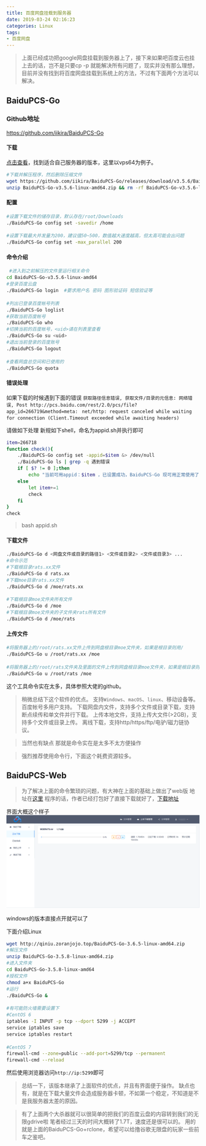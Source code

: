 ```yaml
---
title: 百度网盘挂载到服务器
date: 2019-03-24 02:16:23
categories: Linux
tags: 
- 百度网盘
---
```


>上面已经成功把google网盘挂载到服务器上了，接下来如果吧百度云也挂上去的话，岂不是只要cp  -p 就能解决所有问题了，现实并没有那么理想，目前并没有找到将百度网盘挂载到系统上的方法，不过有下面两个方法可以解决。

<!--more-->

## BaiduPCS-Go

### Github地址 
<https://github.com/iikira/BaiduPCS-Go>

#### 下载
[点击查看](https://github.com/iikira/BaiduPCS-Go/releases)，找到适合自己服务器的版本，这里以vps64为例子。

```bash
#下载并解压程序，然后删除压缩文件
wget https://github.com/iikira/BaiduPCS-Go/releases/download/v3.5.6/BaiduPCS-Go-v3.5.6-linux-amd64.zip
unzip BaiduPCS-Go-v3.5.6-linux-amd64.zip && rm -rf BaiduPCS-Go-v3.5.6-linux-amd64.zip
```
#### 配置
```bash
#设置下载文件的储存目录，默认存在/root/Downloads
./BaiduPCS-Go config set -savedir /home

#设置下载最大并发量为200，建议值50~500，数值越大速度越高，但太高可能会出问题
./BaiduPCS-Go config set -max_parallel 200
```
#### 命令介绍
```bash
 #进入到之前解压的文件里运行相关命令
cd BaiduPCS-Go-v3.5.6-linux-amd64
#登录百度云盘
./BaiduPCS-Go login  #要求用户名 密码 图形验证码 短信验证等

#列出已登录百度帐号列表
./BaiduPCS-Go loglist
#获取当前百度帐号
./BaiduPCS-Go who
#切换当前的百度帐号，<uid>请在列表里查看
./BaiduPCS-Go su <uid>
#退出当前登录的百度账号
./BaiduPCS-Go logout

#查看网盘总空间和已使用的
./BaiduPCS-Go quota
```
#### 错误处理
如果下载的时候遇到下面的错误
`获取路径信息错误, 获取文件/目录的元信息: 网络错误, Post http://pcs.baidu.com/rest/2.0/pcs/file?app_id=266719&method=meta: `
`net/http: request canceled while waiting for connection (Client.Timeout exceeded while awaiting headers)`


请做如下处理
新规如下shell，命名为appid.sh并执行即可
```bash
item=266718
function check(){
    ./BaiduPCS-Go config set -appid=$item &> /dev/null
    ./BaiduPCS-Go ls | grep -q 遇到错误
    if [ $? != 0 ];then
        echo "当前可用appid：$item ，已设置成功，BaiduPCS-Go 现可用正常使用了！"
    else
        let item+=1
        check
    fi
}
check
```
>bash appid.sh


#### 下载文件
```bash
./BaiduPCS-Go d <网盘文件或目录的路径1> <文件或目录2> <文件或目录3> ...
#命令示范
#下载根目录rats.xx文件
./BaiduPCS-Go d rats.xx
#下载moe目录rats.xx文件
./BaiduPCS-Go d /moe/rats.xx

#下载根目录moe文件夹所有文件
./BaiduPCS-Go d /moe
#下载根目录moe文件夹的子文件夹rats所有文件
./BaiduPCS-Go d /moe/rats
```

#### 上传文件
```bash
#将服务器上的/root/rats.xx文件上传到网盘根目录moe文件夹，如果是根目录则用/
./BaiduPCS-Go u /root/rats.xx /moe

#将服务器上的/root/rats文件夹及里面的文件上传到网盘根目录moe文件夹，如果是根目录则用/
./BaiduPCS-Go u /root/rats /moe
```
这个工具命令实在太多，具体参照大佬的github。

>稍微总结下这个软件的优点。
支持`Windows`、`macOS`、`linux`、移动设备等。
百度帐号多用户支持。
下载网盘内文件，支持多个文件或目录下载，支持断点续传和单文件并行下载。
上传本地文件，支持上传大文件(>2GB)，支持多个文件或目录上传。
离线下载，支持http/https/ftp/电驴/磁力链协议。

>当然也有缺点
那就是命令实在是太多不太方便操作

>强烈推荐使用命令行，下面这个耗费资源较多。


## BaiduPCS-Web
>为了解决上面的命令繁琐的问题，有大神在上面的基础上做出了web版
地址在[这里](https://github.com/liuzhuoling2011/baidupcs-web)
程序的话，作者已经打包好了直接下载就好了，[下载地址](https://github.com/liuzhuoling2011/baidupcs-web/releases)

界面大概这个样子
![BaiduPCS](百度网盘挂载到服务器/BaiduPCS-Web.png)

windows的版本直接点开就可以了

下面介绍Linux
```bash
wget http://qiniu.zoranjojo.top/BaiduPCS-Go-3.6.5-linux-amd64.zip
#解压文件
unzip BaiduPCS-Go-3.5.8-linux-amd64.zip
#进入文件夹
cd BaiduPCS-Go-3.5.8-linux-amd64
#授权文件
chmod a+x BaiduPCS-Go
#运行
./BaiduPCS-Go &

#有可能防火墙需要设置下
#CentOS 6
iptables -I INPUT -p tcp --dport 5299 -j ACCEPT
service iptables save
service iptables restart

#CentOS 7
firewall-cmd --zone=public --add-port=5299/tcp --permanent
firewall-cmd --reload

```
然后使用浏览器访问`http://ip:5299`即可

>总结一下，该版本继承了上面软件的优点，并且有界面便于操作。
缺点也有，就是在下载大量文件会造成服务器卡顿，不如第一个稳定，不知道是不是我服务器太差的原因。


>有了上面两个大杀器就可以很简单的把我们的百度云盘的内容转到我们的无限gdrive啦
笔者经过三天的时间大概转了1.7T，速度还是很可以的。
用的就是上面的BaiduPCS-Go+rclone，希望可以给撸谷歌无限盘的玩家一些前车之鉴吧。
